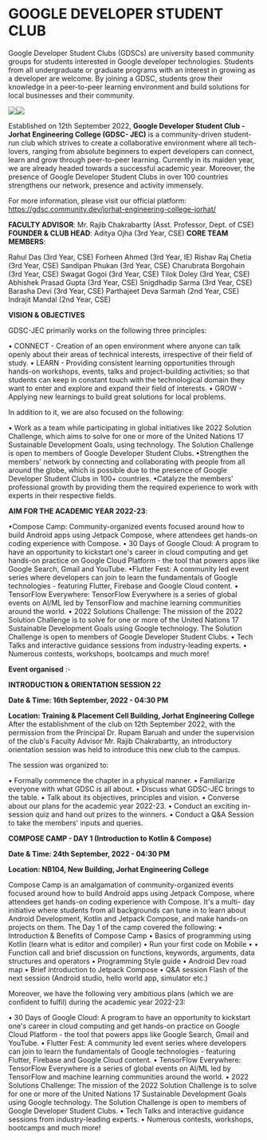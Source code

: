 # GOOGLE DEVELOPER STUDENT CLUB

Google Developer Student Clubs (GDSCs) are university based community groups for students interested in
Google developer technologies. Students from all undergraduate or graduate programs with an interest in
growing as a developer are welcome. By joining a GDSC, students grow their knowledge in a peer-to-peer
learning environment and build solutions for local businesses and their community.


![]({backend_url}/clubs/gdsc/gdsc-01.jpg)![]({backend_url}/clubs/gdsc/gdsc-02.jpg)


Established on 12th September 2022, **Google Developer Student Club - Jorhat Engineering College (GDSC- JEC)** is a community-driven student-run club which strives to create a collaborative environment where all
tech-lovers, ranging from absolute beginners to expert developers can connect, learn and grow through
peer-to-peer learning. Currently in its maiden year, we are already headed towards a successful academic
year. Moreover, the presence of Google Developer Student Clubs in over 100 countries strengthens our
network, presence and activity immensely.

For more information, please visit our official platform:
https://gdsc.community.dev/jorhat-engineering-college-jorhat/

**FACULTY ADVISOR**: Mr. Rajib Chakrabartty (Asst. Professor, Dept. of CSE)
**FOUNDER & CLUB HEAD**: Aditya Ojha (3rd Year, CSE)
**CORE TEAM MEMBERS**:

Rahul Das (3rd Year, CSE)
Forheen Ahmed (3rd Year, IE)
Rishav Raj Chetia (3rd Year, CSE)
Sandipan Phukan (3rd Year, CSE)
Charubrata Borgohain (3rd Year, CSE)
Swagat Gogoi (3rd Year, CSE)
Tilok Doley (3rd Year, CSE)
Abhishek Prasad Gupta (3rd Year, CSE)
Snigdhadip Sarma (3rd Year, CSE)
Barasha Devi (3rd Year, CSE)
Parthajeet Deva Sarmah (2nd Year, CSE)
Indrajit Mandal (2nd Year, CSE)

**VISION & OBJECTIVES**

GDSC-JEC primarily works on the following three principles:

• CONNECT - Creation of an open environment where anyone can talk openly about their areas of
technical interests, irrespective of their field of study.
• LEARN - Providing consistent learning opportunities through hands-on workshops, events, talks and
project-building activities; so that students can keep in constant touch with the technological domain
they want to enter and explore and expand their field of interests.
• GROW - Applying new learnings to build great solutions for local problems.

In addition to it, we are also focused on the following:

• Work as a team while participating in global initiatives like 2022 Solution Challenge, which aims to solve
for one or more of the United Nations 17 Sustainable Development Goals, using technology. The Solution
Challenge is open to members of Google Developer Student Clubs.
•Strengthen the members' network by connecting and collaborating with people from all around the
globe, which is possible due to the presence of Google Developer Student Clubs in 100+ countries.
•Catalyze the members' professional growth by providing them the required experience to work with
experts in their respective fields.

**AIM FOR THE ACADEMIC YEAR 2022-23**:

•Compose Camp: Community-organized events focused around how to build Android apps using Jetpack
Compose, where attendees get hands-on coding experience with Compose.
• 30 Days of Google Cloud: A program to have an opportunity to kickstart one's career in cloud computing
and get hands-on practice on Google Cloud Platform - the tool that powers apps like Google Search,
Gmail and YouTube.
•Flutter Fest: A community led event series where developers can join to learn the fundamentals of
Google technologies - featuring Flutter, Firebase and Google Cloud content.
• TensorFlow Everywhere: TensorFlow Everywhere is a series of global events on Al/ML led by TensorFlow
and machine learning communities around the world.
• 2022 Solutions Challenge: The mission of the 2022 Solution Challenge is to solve for one or more of the
United Nations 17 Sustainable Development Goals using Google technology. The Solution Challenge is
open to members of Google Developer Student Clubs.
• Tech Talks and interactive guidance sessions from industry-leading experts.
• Numerous contests, workshops, bootcamps and much more!

**Event organised** :-

**INTRODUCTION & ORIENTATION SESSION 22**

**Date & Time: 16th September, 2022 - 04:30 PM**

**Location: Training & Placement Cell Building, Jorhat Engineering College**
After the establishment of the club on 12th September 2022, with the permission from the Principal Dr.
Rupam Baruah and under the supervision of the club's Faculty Advisor Mr. Rajib Chakrabartty, an
introductory orientation session was held to introduce this new club to the campus.

The session was organized to:

• Formally commence the chapter in a physical manner.
• Familiarize everyone with what GDSC is all about.
• Discuss what GDSC-JEC brings to the table.
• Talk about its objectives, principles and vision.
• Converse about our plans for the academic year 2022-23.
• Conduct an exciting in-session quiz and hand out prizes to the winners.
• Conduct a Q&A Session to take the members' inputs and queries.

**COMPOSE CAMP - DAY 1 (Introduction to Kotlin & Compose)**

**Date & Time: 24th September, 2022 - 04:30 PM**

**Location: NB104, New Building, Jorhat Engineering College**

Compose Camp is an amalgamation of community-organized events focused around how to build Android
apps using Jetpack Compose, where attendees get hands-on coding experience with Compose. It's a multi-
day initiative where students from all backgrounds can tune in to learn about Android Development, Kotlin
and Jetpack Compose, and make hands-on projects on them.
The Day 1 of the camp covered the following:
• Introduction & Benefits of Compose Camp
• Basics of programming using Kotlin (learn what is editor and compiler)
• Run your first code on Mobile •
• Function call and brief discussion on functions, keywords, arguments, data structures and operators
• Programming Style guide
• Android Dev road map
• Brief introduction to Jetpack Compose
• Q&A session
Flash of the next session (Android studio, hello world app, simulator etc.)

Moreover, we have the following very ambitious plans (which we are confident to fulfil) during the academic
year 2022-23:

• 30 Days of Google Cloud: A program to have an opportunity to kickstart one's career in cloud computing
and get hands-on practice on Google Cloud Platform - the tool that powers apps like Google Search,
Gmail and YouTube.
• Flutter Fest: A community led event series where developers can join to learn the fundamentals of
Google technologies - featuring Flutter, Firebase and Google Cloud content.
• TensorFlow Everywhere: TensorFlow Everywhere is a series of global events on Al/ML led by TensorFlow
and machine learning communities around the world.
• 2022 Solutions Challenge: The mission of the 2022 Solution Challenge is to solve for one or more of the
United Nations 17 Sustainable Development Goals using Google technology. The Solution Challenge is
open to members of Google Developer Student Clubs.
• Tech Talks and interactive guidance sessions from industry-leading experts.
• Numerous contests, workshops, bootcamps and much more!
